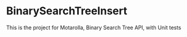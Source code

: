 # BinarySearchTreeInsert
This is the project for Motarolla, Binary Search Tree API, with Unit tests
